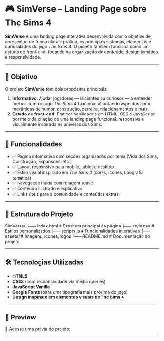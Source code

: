# 🎮 SimVerse – Landing Page sobre The Sims 4

**SimVerse** é uma landing page interativa desenvolvida com o objetivo de apresentar, de forma clara e prática, os principais sistemas, elementos e curiosidades do jogo *The Sims 4*. O projeto também funciona como um estudo de front-end, focando na organização de conteúdo, design temático e responsividade.

---

## 📌 Objetivo

O projeto **SimVerse** tem dois propósitos principais:

1. **Informativo**: Ajudar jogadores — iniciantes ou curiosos — a entender melhor como o jogo *The Sims 4* funciona, abordando aspectos como mecânicas de humor, construção, carreira, relacionamentos e mais.
2. **Estudo de front-end**: Praticar habilidades em HTML, CSS e JavaScript por meio da criação de uma landing page funcional, responsiva e visualmente inspirada no universo dos Sims.

---

## 🧩 Funcionalidades

- ✅ Página informativa com seções organizadas por tema (Vida dos Sims, Construção, Expansões, etc.)
- ✅ Layout responsivo para mobile, tablet e desktop
- ✅ Estilo visual inspirado em *The Sims 4* (cores, ícones, tipografia temática)
- ✅ Navegação fluida com rolagem suave
- ✅ Conteúdo ilustrado e explicativo
- ✅ Links úteis para a comunidade e conteúdos extras

---

## 🧱 Estrutura do Projeto

SimVerse/
├── index.html # Estrutura principal da página
├── style.css # Estilos personalizados
├── scripts.js # Funcionalidades interativas
├── assets/ # Imagens, ícones, logos
└── README.md # Documentação do projeto


---

## 🛠️ Tecnologias Utilizadas

- **HTML5**  
- **CSS3** (com responsividade via media queries)  
- **JavaScript Vanilla**  
- **Google Fonts** (para uma tipografia mais próxima do jogo)  
- **Design inspirado em elementos visuais de The Sims 4**

---

## 📸 Preview

🔗 Acesse uma prévia do projeto:

**[]((https://devcau.github.io/Sim-Verse/))**  


---

